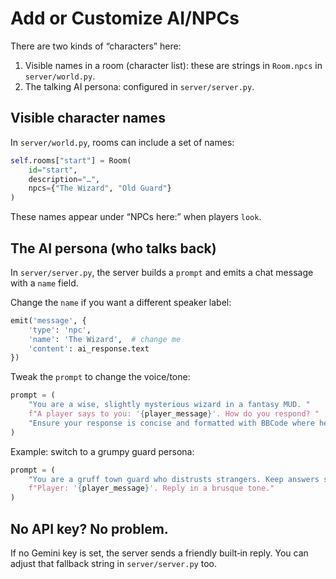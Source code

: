 # Add or Customize AI/NPCs

There are two kinds of “characters” here:

1) Visible names in a room (character list): these are strings in `Room.npcs` in `server/world.py`.
2) The talking AI persona: configured in `server/server.py`.

## Visible character names

In `server/world.py`, rooms can include a set of names:

```python
self.rooms["start"] = Room(
    id="start",
    description="…",
    npcs={"The Wizard", "Old Guard"}
)
```

These names appear under “NPCs here:” when players `look`.

## The AI persona (who talks back)

In `server/server.py`, the server builds a `prompt` and emits a chat message with a `name` field.

Change the `name` if you want a different speaker label:

```python
emit('message', {
    'type': 'npc',
    'name': 'The Wizard',  # change me
    'content': ai_response.text
})
```

Tweak the `prompt` to change the voice/tone:

```python
prompt = (
    "You are a wise, slightly mysterious wizard in a fantasy MUD. "
    f"A player says to you: '{player_message}'. How do you respond? "
    "Ensure your response is concise and formatted with BBCode where helpful."
)
```

Example: switch to a grumpy guard persona:

```python
prompt = (
    "You are a gruff town guard who distrusts strangers. Keep answers short. "
    f"Player: '{player_message}'. Reply in a brusque tone."
)
```

## No API key? No problem.

If no Gemini key is set, the server sends a friendly built‑in reply. You can adjust that fallback string in `server/server.py` too.
